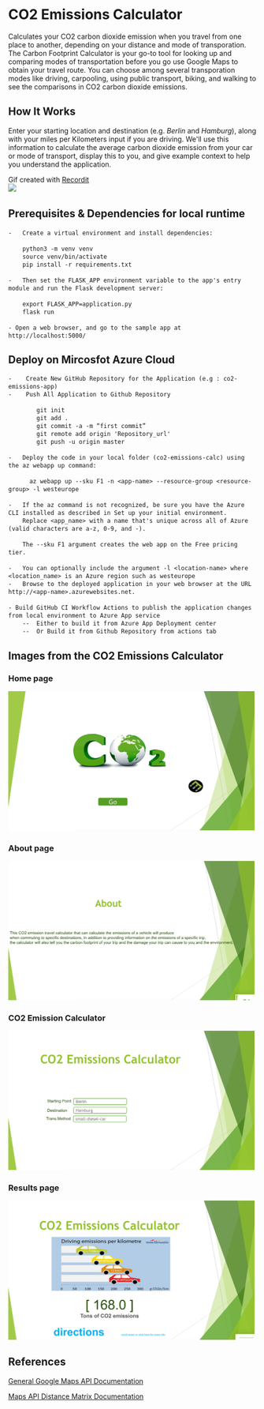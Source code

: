 # CO2 Emissions Calculator
Calculates your CO2 carbon dioxide emission when you travel from one place to another, depending on your distance and mode of transporation. The Carbon Footprint Calculator is your go-to tool for looking up and comparing modes of transportation before you go use Google Maps to obtain your travel route. You can choose among several transporation modes like driving, carpooling, using public transport, biking, and walking to see the comparisons in CO2 carbon dioxide emissions.

## How It Works
Enter your starting location and destination (e.g. *Berlin* and *Hamburg*), along with your miles per Kilometers input if you are driving. We'll use this information to calculate the average carbon dioxide emission from your car or mode of transport, display this to you, and give example context to help you understand the application.


Gif created with [Recordit](http://recordit.co/) <br />
<img src="https://s3.amazonaws.com/img0.recordit.co/4FLuMH8LGr.mp4?AWSAccessKeyId=AKIAINSRFOQXTN4DT46A&Expires=1539549370&Signature=Wr5VYIs8VuH0LO5K6LpwRMdjSCg%3D" width=200><br>

## Prerequisites & Dependencies for local runtime

    -   Create a virtual environment and install dependencies:

        python3 -m venv venv
        source venv/bin/activate
        pip install -r requirements.txt

    -   Then set the FLASK_APP environment variable to the app's entry module and run the Flask development server:

        export FLASK_APP=application.py
        flask run

    - Open a web browser, and go to the sample app at http://localhost:5000/
## Deploy on Mircosfot Azure Cloud

    -    Create New GitHub Repository for the Application (e.g : co2-emissions-app)
    -    Push All Application to Github Repository
            
            git init
            git add .
            git commit -a -m “first commit”
            git remote add origin 'Repository_url' 
            git push -u origin master

    -   Deploy the code in your local folder (co2-emissions-calc) using the az webapp up command:
          
          az webapp up --sku F1 -n <app-name> --resource-group <resource-group> -l westeurope

    -   If the az command is not recognized, be sure you have the Azure CLI installed as described in Set up your initial environment.
        Replace <app_name> with a name that's unique across all of Azure (valid characters are a-z, 0-9, and -). 

        The --sku F1 argument creates the web app on the Free pricing tier. 

    -   You can optionally include the argument -l <location-name> where <location_name> is an Azure region such as westeurope
    -   Browse to the deployed application in your web browser at the URL http://<app-name>.azurewebsites.net.

    - Build GitHub CI Workflow Actions to publish the application changes from local environment to Azure App service 
        --  Either to build it from Azure App Deployment center 
        --  Or Build it from Github Repository from actions tab


## Images from the CO2 Emissions Calculator

### Home page
<img src="https://github.com/amashhour1974/co2-emissions-calc/blob/master/display%20images/1.png" width=500><br>
### About page
<img src="https://github.com/amashhour1974/co2-emissions-calc/blob/master/display%20images/2.png" width=500><br>
### CO2 Emission Calculator
<img src="https://github.com/amashhour1974/co2-emissions-calc/blob/master/display%20images/3.png" width=500><br>
### Results page
<img src="https://github.com/amashhour1974/co2-emissions-calc/blob/master/display%20images/4.png" width=500><br>


## References

[General Google Maps API Documentation](https://developers.google.com/maps/documentation/)


[Maps API Distance Matrix Documentation](https://developers.google.com/maps/documentation/distance-matrix/start)
